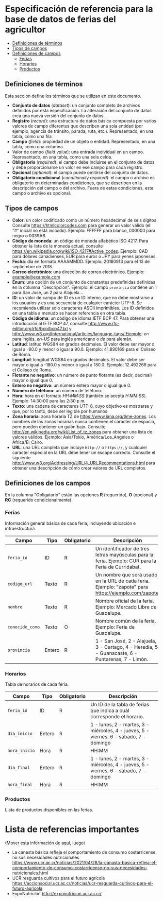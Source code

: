 # Especificación de referencia para la base de datos de ferias del agricultor

- [Definiciones de términos](#terminos)
- [Tipos de campos](#tipos)
- [Definiciones de campos](#definiciones)
    - [Ferias](#ferias)
    - [Horarios](#horarios)
    - [Productos](#productos)

## Definiciones de términos <a name="terminos"></a>

Esta sección define los términos que se utilizan en este documento.

- **Conjunto de datos** (*dataset*): un conjunto completo de archivos definidos por esta especificación. La alteración del conjunto de datos crea una nueva versión del conjunto de datos.
- **Registro** (*record*): una estructura de datos básica compuesta por varios valores de campo diferentes que describen una sola entidad (por ejemplo, agencia de tránsito, parada, ruta, etc.). Representado, en una tabla, como una fila.
- **Campo** (*field*): propiedad de un objeto o entidad. Representado, en una tabla, como una columna.
- Valor de campo (*field value*): una entrada individual en un campo. Representado, en una tabla, como una sola celda.
- **Obligatorio** (*required*): el campo debe incluirse en el conjunto de datos y debe proporcionarse un valor en ese campo para cada registro.
- **Opcional** (*optional*): el campo puede omitirse del conjunto de datos.
- **Obligatorio condicional** (*conditionally required*): el campo o archivo es obligatorio en determinadas condiciones, que se describen en la descripción del campo o del archivo. Fuera de estas condiciones, este campo o archivo es opcional.

## Tipos de campos <a name="tipos"></a>

- **Color**: un color codificado como un número hexadecimal de seis dígitos. Consulte https://htmlcolorcodes.com para generar un valor válido (el "#" inicial no está incluido). Ejemplo: FFFFFF para blanco, 000000 para negro o 0039A6.
- **Código de moneda**: un código de moneda alfabético ISO 4217. Para obtener la lista de la moneda actual, consulte https://en.wikipedia.org/wiki/ISO_4217#Active_codes. Ejemplo: CAD para dólares canadienses, EUR para euros o JPY para yenes japoneses.
- **Fecha**: día en formato AAAAMMDD. Ejemplo: 20180913 para el 13 de septiembre de 2018.
- **Correo electrónico**: una dirección de correo electrónico. Ejemplo: example@example.com
- **Enum**: una opción de un conjunto de constantes predefinidas definidas en la columna "Descripción". Ejemplo: el campo `provincia` contiene un 1 para San José, un 2 para Alajuela...
- **ID**: un valor de campo de ID es un ID interno, que no debe mostrarse a los usuarios y es una secuencia de cualquier carácter UTF-8. Se recomienda utilizar solo caracteres ASCII imprimibles. Los ID definidos en una tabla a menudo se hacen referencia en otra tabla.
- **Código de idioma**: un código de idioma IETF BCP 47. Para obtener una introducción al IETF BCP 47, consulte http://www.rfc-editor.org/rfc/bcp/bcp47.txt y http://www.w3.org/International/articles/language-tags/.Ejemplo: *en* para inglés, *en-US* para inglés americano o *de* para alemán.
- **Latitud**: latitud WGS84 en grados decimales. El valor debe ser mayor o igual a -90.0 y menor o igual a 90.0. Ejemplo: 41.890169 para el Coliseo de Roma.
- **Longitud**: longitud WGS84 en grados decimales. El valor debe ser mayor o igual a -180.0 y menor o igual a 180.0. Ejemplo: 12.492269 para el Coliseo de Roma.
- **Flotante no negativo**: un número de punto flotante (es decir, decimal) mayor o igual que 0.
- **Entero no negativo**: un número entero mayor o igual que 0.
- **Número de teléfono**: un número de teléfono.
- **Hora**: hora en el formato *HH:MM:SS* (también se acepta *H:MM:SS*). Ejemplo: 14:30:00 para las 2:30 p.m.
- **Texto**: una cadena de caracteres UTF-8, cuyo objetivo es mostrarse y que, por lo tanto, debe ser legible por humanos.
- **Zona horaria**: zona horaria TZ de https://www.iana.org/time-zones. Los nombres de las zonas horarias nunca contienen el carácter de espacio, pero pueden contener un guión bajo. Consulte http://en.wikipedia.org/wiki/List_of_tz_zones para obtener una lista de valores válidos. Ejemplo: Asia/Tokio, América/Los_Angeles o África/El_Cairo.
- **URL**: una URL completa que incluye `http://` o `https://`, y cualquier carácter especial en la URL debe tener un escape correcto. Consulte el siguiente http://www.w3.org/Addressing/URL/4_URI_Recommentations.html para obtener una descripción de cómo crear valores de URL completos.

## Definiciones de los campos <a name="definiciones"></a>

En la columna "Obligatorio" están las opciones **R** (requerido), **O** (opcional) y **RC** (requerido condicionalmente).

### Ferias <a name="ferias"></a>

Información general básica de cada feria, incluyendo ubicación e infraestructura.

| Campo           | Tipo   | Obligatorio | Descripción                                                                                          |
|-----------------|--------|-------------|------------------------------------------------------------------------------------------------------|
| `feria_id`      | ID     | R           | Un identificador de tres letras mayúsculas para la feria. Ejemplo: CUR para la Feria de Curridabat.  |
| `codigo_url`    | Texto  | R           | Un nombre que será usado en la URL de cada feria. Ejemplo: "zapote" para https://ejemplo.com/zapote. |
| `nombre`        | Texto  | R           | Nombre oficial de la feria. Ejemplo: Mercado Libre de Guadalupe.                                     |
| `conocido_como` | Texto  | O           | Nombre común de la feria. Ejemplo: Feria de Guadalupe.                                               |
| `provincia`     | Entero | R           | 1 - San José, 2 - Alajuela, 3 - Cartago, 4 - Heredia, 5 - Guanacaste, 6 - Puntarenas, 7 - Limón.     |

### Horarios <a name="horarios"></a>

Tabla de horarios de cada feria.

| Campo         | Tipo   | Obligatorio | Descripción                                                                            |
|---------------|--------|-------------|----------------------------------------------------------------------------------------|
| `feria_id`    | ID     | R           | Un ID de la tabla de ferias que indica a cuál corresponde el horario.                  |
| `dia_inicio`  | Entero | R           | 1 - lunes, 2 - martes, 3 - miércoles, 4 - jueves, 5 - viernes, 6 - sábado, 7 - domingo |
| `hora_inicio` | Hora   | R           | HH:MM                                                                                  |
| `dia_final`   | Entero | R           | 1 - lunes, 2 - martes, 3 - miércoles, 4 - jueves, 5 - viernes, 6 - sábado, 7 - domingo |
| `hora_final`  | Hora   | R           | HH:MM                                                                                  |

### Productos <a name="productos"></a>

Lista de productos disponibles en las ferias.

# Lista de referencias importantes

(Mover esta información de aquí, luego)

- La canasta básica refleja el comportamiento de consumo costarricense, no sus necesidades nutricionales https://www.ucr.ac.cr/noticias/2021/04/28/la-canasta-basica-refleja-el-comportamiento-de-consumo-costarricense-no-sus-necesidades-nutricionales.html
- UCR resguarda cultivos para el futuro agrícola https://accionsocial.ucr.ac.cr/noticias/ucr-resguarda-cultivos-para-el-futuro-agricola
- ExpoNutrición http://exponutricion.ucr.ac.cr/
